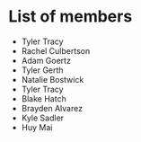 # List of members
- Tyler Tracy
- Rachel Culbertson
- Adam Goertz
- Tyler Gerth
- Natalie Bostwick
- Tyler Tracy
- Blake Hatch
- Brayden Alvarez
- Kyle Sadler
- Huy Mai
